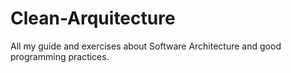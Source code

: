 # Clean-Arquitecture
 All my guide and exercises about Software Architecture and good programming practices.
